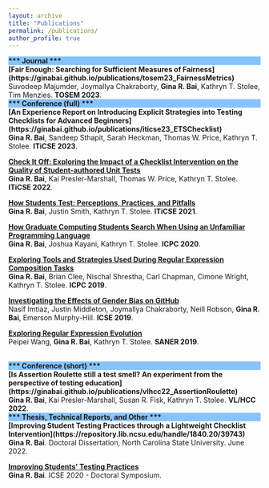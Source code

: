 ```yaml
---
layout: archive
title: "Publications"
permalink: /publications/
author_profile: true
---
```


<div style="background-color: #87C4FD"><b>*** Journal ***</b></div>
<b>[Fair Enough: Searching for Sufficient Measures of Fairness](https://ginabai.github.io/publications/tosem23_FairnessMetrics)</b> <br>
Suvodeep Majumder, Joymallya Chakraborty, <strong>Gina R. Bai</strong>, Kathryn T. Stolee, Tim Menzies. <b>TOSEM 2023</b>.

<br>
<div style="background-color: #87C4FD"><b>*** Conference (full) ***</b></div>
<b>[An Experience Report on Introducing Explicit Strategies into Testing Checklists for Advanced Beginners](https://ginabai.github.io/publications/iticse23_ETSChecklist)</b> <br>
<strong>Gina R. Bai</strong>, Sandeep Sthapit, Sarah Heckman, Thomas W. Price, Kathryn T. Stolee. <b>ITiCSE 2023</b>.

<b>[Check It Off: Exploring the Impact of a Checklist Intervention on the Quality of Student-authored Unit Tests](https://ginabai.github.io/publications/iticse22_TestingChecklist)</b> <br>
<strong>Gina R. Bai</strong>, Kai Presler-Marshall, Thomas W. Price, Kathryn T. Stolee. <b>ITiCSE 2022</b>.

<b>[How Students Test: Perceptions, Practices, and Pitfalls](https://ginabai.github.io/publications/iticse21_TestingPerformance)</b> <br>
<strong>Gina R. Bai</strong>, Justin Smith, Kathryn T. Stolee. <b>ITiCSE 2021</b>.

<b>[How Graduate Computing Students Search When Using an Unfamiliar Programming Language](https://ginabai.github.io/publications/icpc20_VBACodeSearch)</b> <br>
<strong>Gina R. Bai</strong>, Joshua Kayani, Kathryn T. Stolee. <b>ICPC 2020</b>.

<b>[Exploring Tools and Strategies Used During Regular Expression Composition Tasks](https://ginabai.github.io/publications/icpc19_RegexVideo)</b> <br>
<strong>Gina R. Bai</strong>, Brian Clee, Nischal Shrestha, Carl Chapman, Cimone Wright, Kathryn T. Stolee. <b>ICPC 2019</b>.

<b>[Investigating the Effects of Gender Bias on GitHub](https://ginabai.github.io/publications/icse19_GenderBias)</b> <br>
Nasif Imtiaz, Justin Middleton, Joymallya Chakraborty, Neill Robson, <strong>Gina R. Bai</strong>, Emerson Murphy-Hill. <b>ICSE 2019</b>.

<b>[Exploring Regular Expression Evolution](https://ginabai.github.io/publications/saner19_RegexEvolution)</b> <br>
Peipei Wang, <strong>Gina R. Bai</strong>, Kathryn T. Stolee. <b>SANER 2019</b>.

<br>
<div style="background-color: #87C4FD"><b>*** Conference (short) ***</b></div>
<b>[Is Assertion Roulette still a test smell? An experiment from the perspective of testing education](https://ginabai.github.io/publications/vlhcc22_AssertionRoulette)</b> <br>
<strong>Gina R. Bai</strong>, Kai Presler-Marshall, Susan R. Fisk, Kathryn T. Stolee. <b>VL/HCC 2022</b>.

<br>
<div style="background-color: #87C4FD"><b>*** Thesis, Technical Reports, and Other ***</b></div>
<b>[Improving Student Testing Practices through a Lightweight Checklist Intervention](https://repository.lib.ncsu.edu/handle/1840.20/39743)</b> <br>
<strong>Gina R. Bai</strong>. Doctoral Dissertation, North Carolina State University. June 2022.

<b>[Improving Students' Testing Practices](https://ginabai.github.io/publications/icse20_DocSym)</b> <br>
<strong>Gina R. Bai</strong>. ICSE 2020 - Doctoral Symposium.